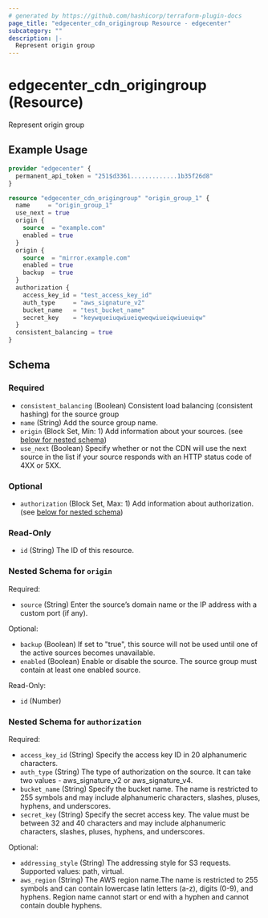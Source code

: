 ```yaml
---
# generated by https://github.com/hashicorp/terraform-plugin-docs
page_title: "edgecenter_cdn_origingroup Resource - edgecenter"
subcategory: ""
description: |-
  Represent origin group
---
```


# edgecenter_cdn_origingroup (Resource)

Represent origin group

## Example Usage

```terraform
provider "edgecenter" {
  permanent_api_token = "251$d3361.............1b35f26d8"
}

resource "edgecenter_cdn_origingroup" "origin_group_1" {
  name     = "origin_group_1"
  use_next = true
  origin {
    source  = "example.com"
    enabled = true
  }
  origin {
    source  = "mirror.example.com"
    enabled = true
    backup  = true
  }
  authorization {
    access_key_id = "test_access_key_id"
    auth_type     = "aws_signature_v2"
    bucket_name   = "test_bucket_name"
    secret_key    = "keywqueiuqwiueiqweqwiueiqwiueuiqw"
  }
  consistent_balancing = true
}
```

<!-- schema generated by tfplugindocs -->
## Schema

### Required

- `consistent_balancing` (Boolean) Consistent load balancing (consistent hashing) for the source group
- `name` (String) Add the source group name.
- `origin` (Block Set, Min: 1) Add information about your sources. (see [below for nested schema](#nestedblock--origin))
- `use_next` (Boolean) Specify whether or not the CDN will use the next source in the list if your source responds with an HTTP status code of 4XX or 5XX.

### Optional

- `authorization` (Block Set, Max: 1) Add information about authorization. (see [below for nested schema](#nestedblock--authorization))

### Read-Only

- `id` (String) The ID of this resource.

<a id="nestedblock--origin"></a>
### Nested Schema for `origin`

Required:

- `source` (String) Enter the source’s domain name or the IP address with a custom port (if any).

Optional:

- `backup` (Boolean) If set to "true", this source will not be used until one of the active sources becomes unavailable.
- `enabled` (Boolean) Enable or disable the source. The source group must contain at least one enabled source.

Read-Only:

- `id` (Number)


<a id="nestedblock--authorization"></a>
### Nested Schema for `authorization`

Required:

- `access_key_id` (String) Specify the access key ID in 20 alphanumeric characters.
- `auth_type` (String) The type of authorization on the source. It can take two values - aws_signature_v2 or aws_signature_v4.
- `bucket_name` (String) Specify the bucket name. The name is restricted to 255 symbols and may include alphanumeric characters, slashes, pluses, hyphens, and underscores.
- `secret_key` (String) Specify the secret access key. The value must be between 32 and 40 characters and may include alphanumeric characters, slashes, pluses, hyphens, and underscores.

Optional:

- `addressing_style` (String) The addressing style for S3 requests. Supported values: path, virtual.
- `aws_region` (String) The AWS region name.The name is restricted to 255 symbols and can contain lowercase latin letters (a-z), digits (0-9), and hyphens. Region name cannot start or end with a hyphen and cannot contain double hyphens.
